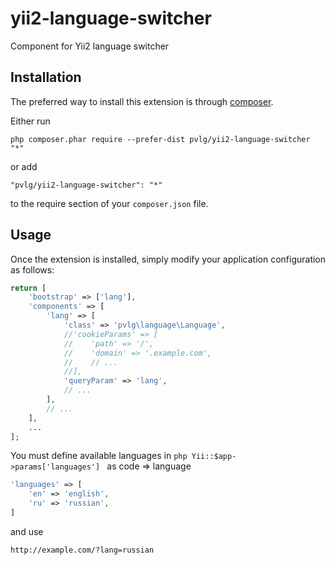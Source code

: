 yii2-language-switcher
======================
Component for Yii2 language switcher

Installation
------------

The preferred way to install this extension is through [composer](http://getcomposer.org/download/).

Either run

```
php composer.phar require --prefer-dist pvlg/yii2-language-switcher "*"
```

or add

```
"pvlg/yii2-language-switcher": "*"
```

to the require section of your `composer.json` file.


Usage
-----
Once the extension is installed, simply modify your application configuration as follows:

```php
return [
    'bootstrap' => ['lang'],
    'components' => [
        'lang' => [
            'class' => 'pvlg\language\Language',
            //'cookieParams' => [
            //    'path' => '/',
            //    'domain' => '.example.com',
            //    // ...
            //],
            'queryParam' => 'lang',
            // ...
        ],
        // ...
    ],
    ...
];
```

You must define available languages in ```php Yii::$app->params['languages'] ``` as code => language

```php
'languages' => [
    'en' => 'english',
    'ru' => 'russian',
]
```

and use

```
http://example.com/?lang=russian
```
